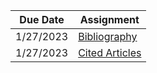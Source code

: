 |Due Date| Assignment |
| ------ | ---------- |
|1/27/2023|[Bibliography](./Bibliography)|
|1/27/2023|[Cited Articles](./Cites)|
